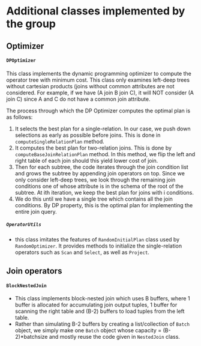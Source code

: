 # Additional classes implemented by the group

## Optimizer

#### `DPOptimizer`

This class implements the dynamic programming optimizer to compute the operator tree with minimum cost. This class only examines left-deep trees without cartesian products (joins without common attributes are not considered. For example, if we have (A join B join C), it will NOT consider (A join C) since A and C do not have a common join attribute.

The process through which the DP Optimizer computes the optimal plan is as follows:
1. It selects the best plan for a single-relation. In our case, we push down selections as early as possible before joins. This is done in `computeSingleRelationPlan` method.
2. It computes the best plan for two-relation joins. This is done by `computeBaseJoinRelationPlan` method. In this method, we flip the left and right table of each join should this yield lower cost of join.
3. Then for each subtree, the code iterates through the join condition list and grows the subtree by appending join operators on top. Since we only consider left-deep trees, we look through the remaining join conditions one of whose attribute is in the schema of the root of the subtree. At ith iteration, we keep the best plan for joins with i conditions.
4. We do this until we have a single tree which contains all the join conditions. By DP property, this is the optimal plan for implementing the entire join query.

##### `OperatorUtils`
- this class imitates the features of `RandomInitialPlan` class used by `RandomOptimizer`. It provides methods to initialize the single-relation operators such as `Scan` and `Select`, as well as `Project`.

## Join operators

#### `BlockNestedJoin`
- This class implements block-nested join which uses B buffers, where 1 buffer is allocated for accumulating join output tuples, 1 buffer for scanning the right table and (B-2) buffers to load tuples from the left table.
- Rather than simulating B-2 buffers by creating a list/collection of `Batch` object, we simply make one `Batch` object whose capacity = (B-2)*batchsize and mostly reuse the code given in `NestedJoin` class.








